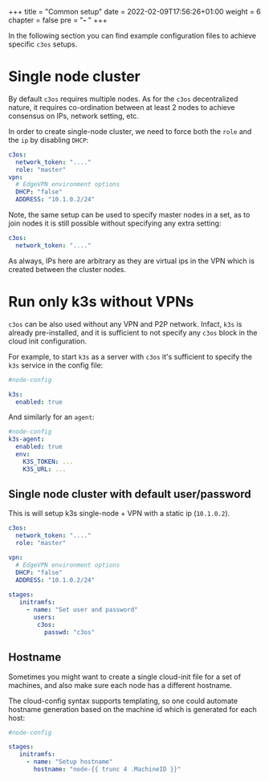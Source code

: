 +++
title = "Common setup"
date = 2022-02-09T17:56:26+01:00
weight = 6
chapter = false
pre = "<b>- </b>"
+++

In the following section you can find example configuration files to achieve specific `c3os` setups.

# Single node cluster

By default `c3os` requires multiple nodes. As for the `c3os` decentralized nature, it requires co-ordination between at least 2 nodes to achieve consensus on IPs, network setting, etc.

In order to create single-node cluster, we need to force both the `role` and the `ip` by disabling `DHCP`:

```yaml
c3os:
  network_token: "...."
  role: "master"
vpn:
  # EdgeVPN environment options
  DHCP: "false"
  ADDRESS: "10.1.0.2/24"
```

Note, the same setup can be used to specify master nodes in a set, as to join nodes it is still possible without specifying any extra setting:

```yaml
c3os:
  network_token: "...."
```

As always, IPs here are arbitrary as they are virtual ips in the VPN which is created between the cluster nodes.

# Run only k3s without VPNs

`c3os` can be also used without any VPN and P2P network. Infact, `k3s` is already pre-installed, and it is sufficient to not specify any `c3os` block in the cloud init configuration.

For example, to start `k3s` as a server with `c3os` it's sufficient to specify the `k3s` service in the config file:

```yaml
#node-config

k3s:
  enabled: true
```

And similarly for an `agent`:

```yaml
#node-config
k3s-agent:
  enabled: true
  env:
    K3S_TOKEN: ...
    K3S_URL: ...
```

## Single node cluster with default user/password

This is will setup k3s single-node + VPN with a static ip (`10.1.0.2`).

```yaml
c3os:
  network_token: "...."
  role: "master"

vpn:
  # EdgeVPN environment options
  DHCP: "false"
  ADDRESS: "10.1.0.2/24"
  
stages:
   initramfs:
     - name: "Set user and password"
       users:
        c3os:
          passwd: "c3os"
```

## Hostname

Sometimes you might want to create a single cloud-init file for a set of machines, and also make sure each node has a different hostname.

The cloud-config syntax supports templating, so one could automate hostname generation based on the machine id which is generated for each host:

```yaml
#node-config

stages:
   initramfs:
     - name: "Setup hostname"
       hostname: "node-{{ trunc 4 .MachineID }}"
```
